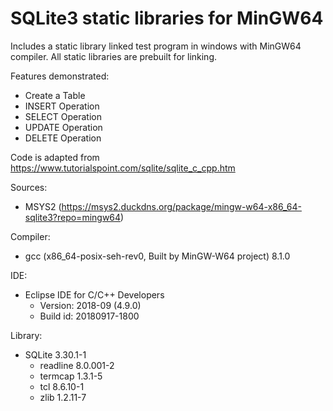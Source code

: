 # SQLite3 static libraries for MinGW64
Includes a static library linked test program in windows with MinGW64 compiler. All static libraries are prebuilt for linking. 

Features demonstrated:
* Create a Table
* INSERT Operation
* SELECT Operation
* UPDATE Operation
* DELETE Operation

Code is adapted from https://www.tutorialspoint.com/sqlite/sqlite_c_cpp.htm

Sources:
* MSYS2 (https://msys2.duckdns.org/package/mingw-w64-x86_64-sqlite3?repo=mingw64)

Compiler: 
- gcc (x86_64-posix-seh-rev0, Built by MinGW-W64 project) 8.1.0

IDE: 
* Eclipse IDE for C/C++ Developers
	* Version: 2018-09 (4.9.0)
	* Build id: 20180917-1800

Library: 
* SQLite 3.30.1-1
	* readline 8.0.001-2
	* termcap 1.3.1-5
	* tcl 8.6.10-1
	* zlib 1.2.11-7
